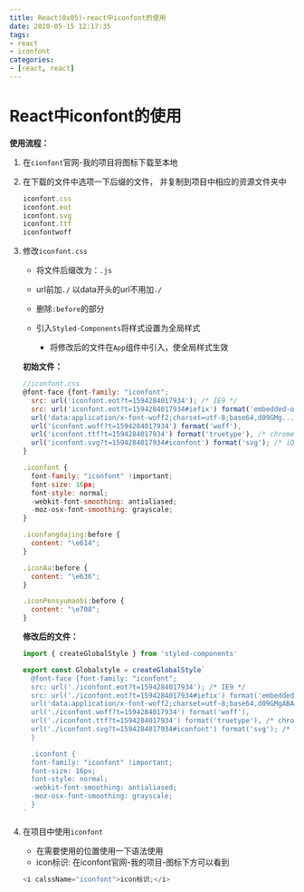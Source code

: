 ```yaml
---
title: React(0x05)-react中iconfont的使用
date: 2020-05-15 12:17:35
tags:
- react
- iconfont
categories:
- [react, react]
---
```


#  React中iconfont的使用

**使用流程：**

1. 在`cionfont`官网-我的项目将图标下载至本地

2. 在下载的文件中选项一下后缀的文件， 并复制到项目中相应的资源文件夹中

   ```js
   iconfont.css
   iconfont.eot
   iconfont.svg
   iconfont.ttf
   iconfontwoff
   ```

3. 修改`iconfont.css`

   * 将文件后缀改为：`.js`

   * url前加`./`  以data开头的url不用加`./`
   * 删除`:before`的部分
   * 引入`Styled-Components`将样式设置为全局样式
     * 将修改后的文件在`App`组件中引入，使全局样式生效

   **初始文件：**

   ```js
   //iconfont.css
   @font-face {font-family: "iconfont";
     src: url('iconfont.eot?t=1594284017934'); /* IE9 */
     src: url('iconfont.eot?t=1594284017934#iefix') format('embedded-opentype'), /* IE6-IE8 */
     url('data:application/x-font-woff2;charset=utf-8;base64,d09GMg...') format('woff2'),
     url('iconfont.woff?t=1594284017934') format('woff'),
     url('iconfont.ttf?t=1594284017934') format('truetype'), /* chrome, firefox, opera, Safari, Android, iOS 4.2+ */
     url('iconfont.svg?t=1594284017934#iconfont') format('svg'); /* iOS 4.1- */
   }
   
   .iconfont {
     font-family: "iconfont" !important;
     font-size: 16px;
     font-style: normal;
     -webkit-font-smoothing: antialiased;
     -moz-osx-font-smoothing: grayscale;
   }
   
   .iconfangdajing:before {
     content: "\e614";
   }
   
   .iconAa:before {
     content: "\e636";
   }
   
   .iconPensyumaobi:before {
     content: "\e708";
   }
   
   
   ```

   **修改后的文件：**

   ```js
   import { createGlobalStyle } from 'styled-components'
   
   export const Globalstyle = createGlobalStyle`
     @font-face {font-family: "iconfont";
     src: url('./iconfont.eot?t=1594284017934'); /* IE9 */
     src: url('./iconfont.eot?t=1594284017934#iefix') format('embedded-opentype'), /* IE6-IE8 */
     url('data:application/x-font-woff2;charset=utf-8;base64,d09GMgABAAAA....') format('woff2'),
     url('./iconfont.woff?t=1594284017934') format('woff'),
     url('./iconfont.ttf?t=1594284017934') format('truetype'), /* chrome, firefox, opera, Safari, Android, iOS 4.2+ */
     url('./iconfont.svg?t=1594284017934#iconfont') format('svg'); /* iOS 4.1- */
     }
   
     .iconfont {
     font-family: "iconfont" !important;
     font-size: 16px;
     font-style: normal;
     -webkit-font-smoothing: antialiased;
     -moz-osx-font-smoothing: grayscale;
     }
   `
   ```

4. 在项目中使用`iconfont`

   * 在需要使用的位置使用一下语法使用
   * icon标识: 在iconfont官网-我的项目-图标下方可以看到  

   ```js
   <i calssName="iconfont">icon标识;</i>
   ```

   